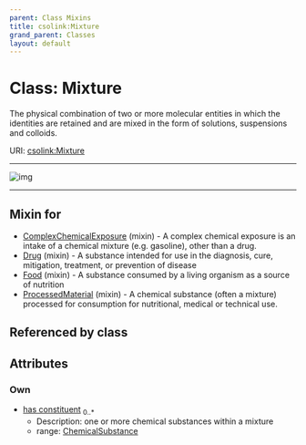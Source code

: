 ```yaml
---
parent: Class Mixins
title: csolink:Mixture
grand_parent: Classes
layout: default
---
```


# Class: Mixture


The physical combination of two or more molecular entities in which the identities are retained and are mixed in the form of solutions, suspensions and colloids.

URI: [csolink:Mixture](https://w3id.org/csolink/vocab/Mixture)


---

![img](http://yuml.me/diagram/nofunky;dir:TB/class/[ChemicalSubstance]%3Chas%20constituent%200..%2A-%20[Mixture],[ProcessedMaterial]uses%20-.-%3E[Mixture],[Food]uses%20-.-%3E[Mixture],[Drug]uses%20-.-%3E[Mixture],[ComplexChemicalExposure]uses%20-.-%3E[Mixture],[ProcessedMaterial],[Food],[Drug],[ComplexChemicalExposure],[ChemicalSubstance])

---


## Mixin for

 * [ComplexChemicalExposure](ComplexChemicalExposure.md) (mixin)  - A complex chemical exposure is an intake of a chemical mixture (e.g. gasoline), other than a drug.
 * [Drug](Drug.md) (mixin)  - A substance intended for use in the diagnosis, cure, mitigation, treatment, or prevention of disease
 * [Food](Food.md) (mixin)  - A substance consumed by a living organism as a source of nutrition
 * [ProcessedMaterial](ProcessedMaterial.md) (mixin)  - A chemical substance (often a mixture) processed for consumption for nutritional, medical or technical use.

## Referenced by class


## Attributes


### Own

 * [has constituent](has_constituent.md)  <sub>0..*</sub>
    * Description: one or more chemical substances within a mixture
    * range: [ChemicalSubstance](ChemicalSubstance.md)
